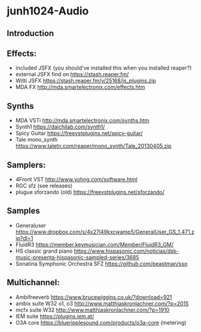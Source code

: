 # junh1024-Audio

## Introduction

## Effects:
- included JSFX  (you should've installed this when you installed reaper?)
- external JSFX find on https://stash.reaper.fm/
- Witti JSFX https://stash.reaper.fm/v/25168/js_plugins.zip 
- MDA FX http://mda.smartelectronix.com/effects.htm

## Synths
- MDA VSTi http://mda.smartelectronix.com/synths.htm
- Synth1 https://daichilab.com/synth1/
- Spicy Guitar https://freevstplugins.net/spicy-guitar/
- Tale mono_synth https://www.taletn.com/reaper/mono_synth/Tale_20130405.zip

## Samplers:
- 4Front VST http://www.yohng.com/software.html
- RGC sfz (see releases)
- plugue sforzando (old) https://freevstplugins.net/sforzando/

## Samples
- Generaluser https://www.dropbox.com/s/4x27l49kxcwamp5/GeneralUser_GS_1.471.zip?dl=1
- FluidR3 https://member.keymusician.com/Member/FluidR3_GM/
- HS classic grand piano https://www.hispasonic.com/noticias/dsk-music-presenta-hispasonic-sampled-series/3685
- Sonatina Symphonic Orchestra SFZ https://github.com/peastman/sso

## Multichannel:
- Ambifreeverb https://www.brucewiggins.co.uk/?download=921
- ambix suite W32 o1, o3 http://www.matthiaskronlachner.com/?p=2015
- mcfx suite W32 http://www.matthiaskronlachner.com/?p=1910
- IEM suite https://plugins.iem.at/
- O3A core https://blueripplesound.com/products/o3a-core (metering)